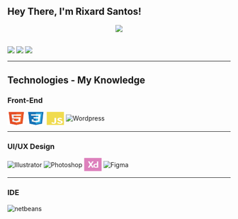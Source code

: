 ## Hey There, I'm Rixard Santos!
<div align="center">
  <a href="https://www.linkedin.com/in/rixardsantos/">
  <img height="180em" src="https://github-readme-stats.vercel.app/api/top-langs/?username=rixardsantos&layout=compact&langs_count=7&theme=dark"/>
</div>

  ##
  
  
<div> 
  <a href="https://www.instagram.com/rixardsantos/" target="_blank"><img src="https://img.shields.io/badge/-Instagram-679972?style=for-the-badge&logo=instagram&logoColor=white" target="_blank"></a>
  <a href = "mailto:contato@rixardsantos.com"><img src="https://img.shields.io/badge/-Gmail-679972?style=for-the-badge&logo=gmail&logoColor=white" target="_blank"></a>
  <a href="https://www.linkedin.com/in/rixardsantos/" target="_blank"><img src="https://img.shields.io/badge/-LinkedIn-679972?style=for-the-badge&logo=linkedin&logoColor=white" target="_blank"></a> 
 
</div>
  
<hr>

  ## Technologies - My Knowledge

<div style="display: inline_block">

 <h3> Front-End </h3>
  <img align="center" alt="HTML" height="30" width="40" src="https://raw.githubusercontent.com/devicons/devicon/master/icons/html5/html5-original.svg">
  <img align="center" alt="CSS" height="30" width="40" src="https://raw.githubusercontent.com/devicons/devicon/master/icons/css3/css3-original.svg">    
    <img align="center" alt="Js" height="30" width="40" src="https://raw.githubusercontent.com/devicons/devicon/master/icons/javascript/javascript-plain.svg">
    <img align="center" alt="Wordpress" height="30" width="40" src="https://cdn.jsdelivr.net/gh/devicons/devicon/icons/wordpress/wordpress-original.svg">
<hr>                                                                                                                                             
                                                                                                                                               
<h3> UI/UX Design </h3>

  <img align="center" alt="Illustrator" height="30" width="40" src="https://cdn.jsdelivr.net/gh/devicons/devicon/icons/illustrator/illustrator-plain.svg">

  <img align="center" alt="Photoshop" height="30" width="40" src="https://cdn.jsdelivr.net/gh/devicons/devicon/icons/photoshop/photoshop-plain.svg">

  <img align="center" alt="Adobe XD" height="30" width="40" src="https://raw.githubusercontent.com/devicons/devicon/9f4f5cdb393299a81125eb5127929ea7bfe42889/icons/xd/xd-plain.svg">

  <img align="center" alt="Figma" height="30" width="40" src="https://cdn.jsdelivr.net/gh/devicons/devicon/icons/figma/figma-original.svg">

<hr>


<h3> IDE </h3>  

  <img align="center" alt="netbeans" height="30" width="40" src="https://cdn.jsdelivr.net/gh/devicons/devicon/icons/vscode/vscode-original.svg">
                                                                                                                                             
</div>
  
